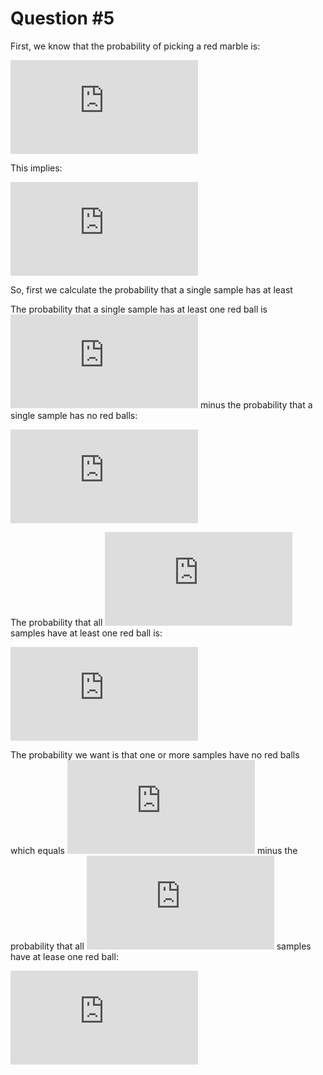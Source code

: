 # Question #5

First, we know that the probability of picking a red marble is:

![P(R)=0.55](http://latex.codecogs.com/gif.latex?P%28R%29%3D0.55)

This implies:

![P(not R) = 0.45](http://latex.codecogs.com/gif.latex?P%28%5Cneg%20R%29%3D1-P%28R%29%3D0.45)

So, first we calculate the probability that a single sample has at least


The probability that a single sample has at least one red ball is ![1][1] minus
the probability that a single sample has no red balls:

![step 1](http://latex.codecogs.com/gif.latex?1-%281-%5Cmu%29%5EN%20%3D%201-0.45%5E%7B10%7D%3D0.9996595)

The probability that all ![1000][1000] samples have at least one red ball is:

![step 2](http://latex.codecogs.com/gif.latex?%281%20-%20%281-%5Cmu%29%5EN%29%5E%7B1000%7D%3D%281-0.45%5E%7B10%7D%29%5E%7B1000%7D%3D0.9996595%5E%7B1000%7D%3D0.711)

The probability we want is that one or more samples have no red balls which
equals ![1][1] minus the probability that all ![1000][1000] samples have at
lease one red ball:

![step 3](http://latex.codecogs.com/gif.latex?1-0.711%3D0.289)

[1]: http://latex.codecogs.com/gif.latex?1
[1000]: http://latex.codecogs.com/gif.latex?1000
